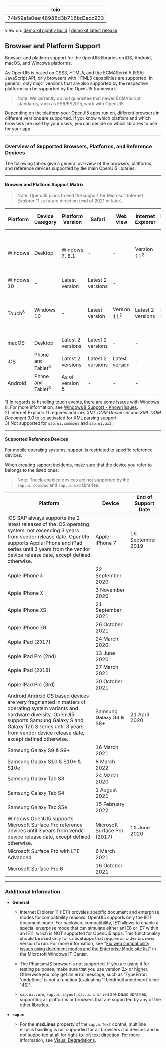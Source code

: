 <!-- loio74b59efa0eef48988d3b716bd0ecc933 -->

| loio |
| -----|
| 74b59efa0eef48988d3b716bd0ecc933 |

<div id="loio">

view on: [demo kit nightly build](https://openui5nightly.hana.ondemand.com/#/topic/74b59efa0eef48988d3b716bd0ecc933) | [demo kit latest release](https://openui5.hana.ondemand.com/#/topic/74b59efa0eef48988d3b716bd0ecc933)</div>

## Browser and Platform Support

Browser and platform support for the OpenUI5 libraries on iOS, Android, macOS, and Windows platforms.

As OpenUI5 is based on CSS3, HTML5, and the ECMAScript 5 \(ES5\) JavaScript API, only browsers with HTML5 capabilities are supported. In general, only major versions that are also supported by the respective platform can be supported by the OpenUI5 framework.

> Note:
> We currently do not guarantee that newer ECMAScript standards, such as ES6/ES2015, work with OpenUI5.
> 
> 

Depending on the platform your OpenUI5 apps run on, different browsers in different versions are supported. If you know which platform and which browsers are used by your users, you can decide on which libraries to use for your app.

***

### Overview of Supported Browsers, Platforms, and Reference Devices

The following tables give a general overview of the browsers, platforms, and reference devices supported by the main OpenUI5 libraries.

***

#### Browser and Platform Support Matrix

> Note:
> OpenUI5 plans to end the support for Microsoft Internet Explorer 11 as future direction \(end of 2021 or later\).
> 
> 

|Platform|Device Category|Platform Version|Safari|Web View|Internet Explorer|Microsoft Edge|Google Chrome|Mozilla Firefox|SAP Fiori Client|
|--------|---------------|----------------|------|--------|-----------------|--------------|-------------|---------------|----------------|
|Windows|Desktop|Windows 7, 8.1|-|-|Version 11<sup>2</sup>|-|Latest version|Latest version and Extended Support Release \(ESR\)<sup>1</sup>|-|
|Windows 10|-|Latest version|Latest 2 versions|-|
|Touch<sup>3</sup>|Windows 10|-|Latest version|Version 11<sup>2</sup>|Latest 2 versions|Latest version|Latest version and Extended Support Release \(ESR\)|Latest version|
|macOS|Desktop|Latest 2 versions|Latest 2 versions|-|-|-|Latest version<sup>3</sup>|-|-|
|iOS|Phone and Tablet<sup>3</sup>|Latest 2 versions|Latest 2 versions|Latest version|-|-|-|-|Latest version|
|Android|Phone and Tablet<sup>3</sup>|As of version 5|-|-|-|-|Latest version|-|Latest version|

1\) In regards to handling touch events, there are some issues with Windows 8. For more information, see [Windows 8 Support - Known Issues](Windows_8_Support_-_Known_Issues_8168059.md).  
 2\) Internet Explorer 11 requires add-ons *XML DOM Document* and *XML DOM Document 3.0* to be activated for XML parsing support.  
 3\) Not supported for `sap.ui.commons` and `sap.ui.ux3`.  
 

***

#### Supported Reference Devices

For mobile operating systems, support is restricted to specific reference devices.

When creating support incidents, make sure that the device you refer to belongs to the listed ones:

> Note:
> Touch-enabled devices are not supported by the `sap.ui.commons` and `sap.ui.ux3` libraries.
> 
> 

|Platform|Device|End of Support Date|
|--------|------|-------------------|
|iOS SAP always supports the 2 latest releases of the iOS operating system, not exceeding 3 years from vendor release date. OpenUI5 supports Apple iPhone and iPad series until 3 years from the vendor device release date, except defined otherwise.|Apple iPhone 7|16 September 2019|
|Apple iPhone 8|22 September 2020|
|Apple iPhone X|3 November 2020|
|Apple iPhone XS|21 September 2021|
|Apple iPhone XR|26 October 2021|
|Apple iPad \(2017\)|24 March 2020|
|Apple iPad Pro \(2nd\)|13 June 2020|
|Apple iPad \(2018\)|27 March 2021|
|Apple iPad Pro \(3rd\)|30 October 2021|
|Android Android OS based devices are very fragmented in matters of operating system variants and hardware diversity. OpenUI5 supports Samsung Galaxy S and Galaxy Tab S series until 3 years from vendor device release date, except defined otherwise.|Samsung Galaxy S8 & S8+|21 April 2020|
|Samsung Galaxy S9 & S9+|16 March 2021|
|Samsung Galaxy S10 & S10+ & S10e|8 March 2022|
|Samsung Galaxy Tab S3|24 March 2020|
|Samsung Galaxy Tab S4|1 August 2021|
|Samsung Galaxy Tab S5e|15 February 2022|
|Windows OpenUI5 supports Microsoft Surface Pro reference devices until 3 years from vendor device release date, except defined otherwise.|Microsoft Surface Pro \(2017\)|15 June 2020|
|Microsoft Surface Pro with LTE Advanced|6 March 2021|
|Microsoft Surface Pro 6|16 October 2021|

***

### Additional Information

-   **General**

    -   Internet Explorer 11 \(IE11\) provides specific document and enterprise modes for compatibility reasons. OpenUI5 supports only the IE11 document mode. For backward compatibility, IE11 allows to enable a special enterprise mode that can simulate either an IE8 or IE7 within an IE11, which is NOT supported for OpenUI5 apps. This functionality should be used only for critical apps that require an older browser version to run. For more information, see "[Fix web compatibility issues using document modes and the Enterprise Mode site list](https://technet.microsoft.com/itpro/internet-explorer/ie11-deploy-guide/fix-compat-issues-with-doc-modes-and-enterprise-mode-site-list)" in the Microsoft Windows IT Center.

    -   The PhantomJS browser is not supported. If you are using it for testing purposes, make sure that you use version 2.x or higher. Otherwise you may get an error message, such as "TypeError: 'undefined' is not a function \(evaluating 'f.bind\(null,undefined\)'\)\(line 146\)".

    -   `sap.ui.core`, `sap.ui.layout`, `sap.ui.unified` are basic libraries, supporting all platforms or browsers that are supported by any of the other libraries.

-   **`sap.m`**
    -   For the **maxLines** property of the `sap.m.Text` control, multiline ellipsis handling is not supported for all browsers and devices and is not supported at all for right-to-left text direction. For more information, see [Visual Degradations](Visual_Degradations_f08f296.md).

